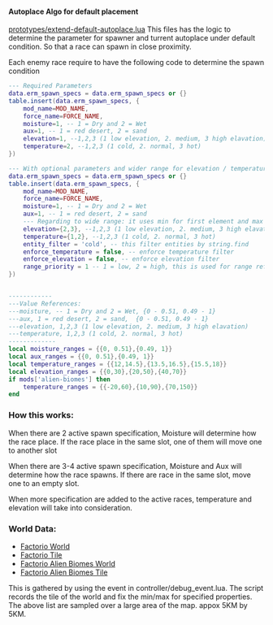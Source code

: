 #### Autoplace Algo for default placement

[prototypes/extend-default-autoplace.lua]([prototypes/extend-default-autoplace.lua]) This files has the logic to determine the parameter for spawner and turrent autoplace under default condition.  So that a race can spawn in close proximity.

Each enemy race require to have the following code to determine the spawn condition
```lua
--- Required Parameters
data.erm_spawn_specs = data.erm_spawn_specs or {}
table.insert(data.erm_spawn_specs, {
    mod_name=MOD_NAME,
    force_name=FORCE_NAME,
    moisture=1, -- 1 = Dry and 2 = Wet
    aux=1, -- 1 = red desert, 2 = sand
    elevation=1, --1,2,3 (1 low elevation, 2. medium, 3 high elavation)
    temperature=2, --1,2,3 (1 cold, 2. normal, 3 hot)
})

--- With optional parameters and wider range for elevation / temperature
data.erm_spawn_specs = data.erm_spawn_specs or {}
table.insert(data.erm_spawn_specs, {
    mod_name=MOD_NAME,
    force_name=FORCE_NAME,
    moisture=1, -- 1 = Dry and 2 = Wet
    aux=1, -- 1 = red desert, 2 = sand
    --- Regarding to wide range: it uses min for first element and max for second element.
    elevation={2,3}, --1,2,3 (1 low elevation, 2. medium, 3 high elavation)
    temperature={1,2}, --1,2,3 (1 cold, 2. normal, 3 hot)
    entity_filter = 'cold', -- this filter entities by string.find
    enforce_temperature = false, -- enforce temperature filter
    enforce_elevation = false, -- enforce elevation filter
    range_priority = 1 -- 1 = low, 2 = high, this is used for range refinement when there are more than 1 spec in an active filter
})


------------
---Value References:
---moisture, -- 1 = Dry and 2 = Wet, {0 - 0.51, 0.49 - 1}
---aux, 1 = red desert, 2 = sand,  {0 - 0.51, 0.49 - 1}
---elevation, 1,2,3 (1 low elevation, 2. medium, 3 high elavation)
---temperature, 1,2,3 (1 cold, 2. normal, 3 hot)
-------------
local moisture_ranges = {{0, 0.51},{0.49, 1}}
local aux_ranges = {{0, 0.51},{0.49, 1}}
local temperature_ranges = {{12,14.5},{13.5,16.5},{15.5,18}}
local elevation_ranges = {{0,30},{20,50},{40,70}}
if mods['alien-biomes'] then
    temperature_ranges = {{-20,60},{10,90},{70,150}}
end
```

### How this works:

When there are 2 active spawn specification,  Moisture will determine how the race place. If the race place in the same slot, one of them will move one to another slot

When there are 3-4 active spawn specification, Moisture and Aux will determine how the race spawns. If there are race in the same slot, move one to an empty slot.

When more specification are added to the active races, temperature and elevation will take into consideration. 

### World Data:
- [Factorio World](erm-base-world-data.lua)
- [Factorio Tile](erm-base-tiles-data.lua)
- [Factorio Alien Biomes World](erm-alien-biomes-world-data.lua)
- [Factorio Alien Biomes Tile](erm-alien-biomes-tiles-data.lua)

This is gathered by using the event in controller/debug_event.lua.  The script records the tile of the world and fix the min/max for specified properties.
The above list are sampled over a large area of the map. appox 5KM by 5KM.
